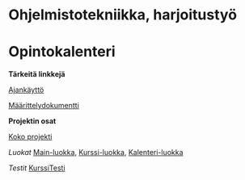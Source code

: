 # Ohjelmistotekniikka, harjoitustyö <h1> Opintokalenteri


**Tärkeitä linkkejä** 

[Ajankäyttö](https://github.com/miljaniemi/ot-harjoitustyo/blob/master/TyöaikaKirjanpito.md)

[Määrittelydokumentti](https://github.com/miljaniemi/ot-harjoitustyo/blob/master/laskarit/viikko2/Määrittelydokumentti.md)

**Projektin osat**

[Koko projekti](https://github.com/miljaniemi/ot-harjoitustyo/tree/master/OhteProjekti)

*Luokat*
[Main-luokka](https://github.com/miljaniemi/ot-harjoitustyo/blob/master/OhteProjekti/src/OhTeProject/OhteProjekti.java), 
[Kurssi-luokka](https://github.com/miljaniemi/ot-harjoitustyo/blob/master/OhteProjekti/src/OhTeProject/Course.java), 
[Kalenteri-luokka](https://github.com/miljaniemi/ot-harjoitustyo/blob/master/OhteProjekti/src/OhTeProject/Calendar.java)

*Testit*
[KurssiTesti](https://github.com/miljaniemi/ot-harjoitustyo/blob/master/OhteProjekti/test/CourseTest.java)
